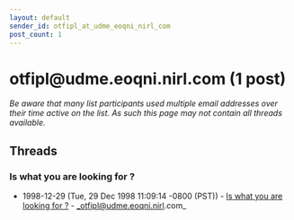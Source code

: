 ```yaml
---
layout: default
sender_id: otfipl_at_udme_eoqni_nirl_com
post_count: 1
---
```


# otfipl<span>@</span>udme.eoqni.nirl.com (1 post)

_Be aware that many list participants used multiple email addresses over their time active on the list. As such this page may not contain all threads available._

## Threads

### Is what you are looking for ?
+ 1998-12-29 (Tue, 29 Dec 1998 11:09:14 -0800 (PST)) - [Is what you are looking for ?](/archive/1998/12/2a4fc9e46343ae6c2869ac1ed023fbb6f2747a586e0772d8405332c63610a65e) - _otfipl@udme.eoqni.nirl.com_

